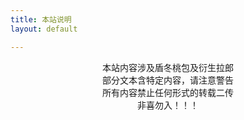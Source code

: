 ```yaml
---
title: 本站说明
layout: default

---  
```


<div style="text-align:center;">
	本站内容涉及盾冬桃包及衍生拉郎
</div>
<div style="text-align:center;">
	部分文本含特定内容，请注意警告
</div>
<div style="text-align:center;">
	所有内容禁止任何形式的转载二传
</div>
<div style="text-align:center;">
	非喜勿入！！！
</div>
